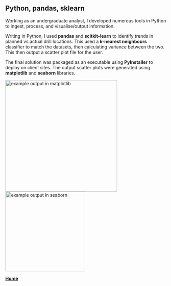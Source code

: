 ## Python, pandas, sklearn


Working as an undergraduate analyst, I developed numerous tools in Python to ingest, process, and visualise/output information. 
<br>

Writing in Python, I used **pandas** and **scitkit-learn** to identify trends in planned vs actual drill locations. 
This used a **k-nearest neighbours** classifier to match the datasets, then calculating variance between the two. 
This then output a scatter plot file for the user. 
<br>

The final solution was packaged as an executable using **PyInstaller** to deploy on client sites. 
The output scatter plots were generated using **matplotlib** and **seaborn** libraries. 

[<img src="./../../imgs/medium/matplotlib-scatter-example.jpeg" alt="example output in matplotlib" width="350">](./../../imgs/full/matplotlib-scatter-example.jpeg)
[<img src="./../../imgs/medium/seaborn-jointplot-example.jpeg" alt="example output in seaborn" width="250">](./../../imgs/full/seaborn-jointplot-example.jpeg)


**[Home](./..)**


<link href="style.css" type="text/css" rel="stylesheet">
